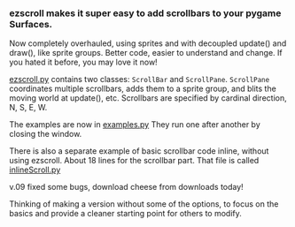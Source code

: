 ### **ezscroll** makes it super easy to add scrollbars to your pygame Surfaces. ###

Now completely overhauled, using sprites and with decoupled update() and draw(), like sprite groups. Better code, easier to understand and change.  If you hated it before, you may love it now!

[ezscroll.py](http://code.google.com/p/ezscroll/source/browse/trunk/ezscroll.py) contains two classes: `ScrollBar` and `ScrollPane`. `ScrollPane` coordinates multiple scrollbars, adds them to a sprite group, and blits the moving world at update(), etc. Scrollbars are specified by cardinal direction, N, S, E, W.

The examples are now in [examples.py](http://code.google.com/p/ezscroll/source/browse/trunk/examples.py)
They run one after another by closing the window.

There is also a separate example of basic scrollbar code inline, without using ezscroll. About 18 lines for the scrollbar part. That file is called [inlineScroll.py](http://code.google.com/p/ezscroll/source/browse/trunk/inlineScroll.py)

v.09 fixed some bugs, download cheese from downloads today!

Thinking of making a version without some of the options, to focus on the basics and provide a cleaner starting point for others to modify.